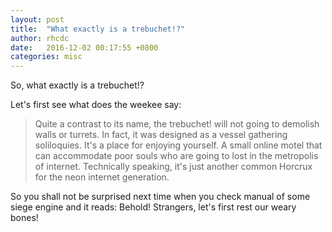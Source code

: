 ```yaml
---
layout: post
title:  "What exactly is a trebuchet!?"
author: rhcdc
date:   2016-12-02 00:17:55 +0800
categories: misc
---
```


So, what exactly is a trebuchet!?

Let's first see what does the weekee say:

> Quite a contrast to its name, the trebuchet! will not going to demolish walls
> or turrets. In fact, it was designed as a vessel gathering soliloquies. It's a
> place for enjoying yourself. A small online motel that can accommodate poor
> souls who are going to lost in the metropolis of internet. Technically
> speaking, it's just another common Horcrux for the neon internet generation.

So you shall not be surprised next time when you check manual of some siege
engine and it reads:
Behold! Strangers, let's first rest our weary bones!
